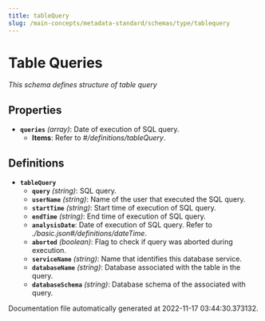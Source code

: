 ```yaml
---
title: tableQuery
slug: /main-concepts/metadata-standard/schemas/type/tablequery
---
```


# Table Queries

*This schema defines structure of table query*

## Properties

- **`queries`** *(array)*: Date of execution of SQL query.
  - **Items**: Refer to *#/definitions/tableQuery*.
## Definitions

- **`tableQuery`**
  - **`query`** *(string)*: SQL query.
  - **`userName`** *(string)*: Name of the user that executed the SQL query.
  - **`startTime`** *(string)*: Start time of execution of SQL query.
  - **`endTime`** *(string)*: End time of execution of SQL query.
  - **`analysisDate`**: Date of execution of SQL query. Refer to *./basic.json#/definitions/dateTime*.
  - **`aborted`** *(boolean)*: Flag to check if query was aborted during execution.
  - **`serviceName`** *(string)*: Name that identifies this database service.
  - **`databaseName`** *(string)*: Database associated with the table in the query.
  - **`databaseSchema`** *(string)*: Database schema of the associated with query.


Documentation file automatically generated at 2022-11-17 03:44:30.373132.
